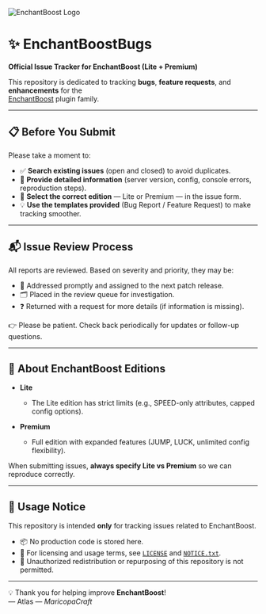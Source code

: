 ![EnchantBoost Logo](https://www.maricopacraft.com/images/EB_Cover_r2_1024x512.png) 

# ✨ EnchantBoostBugs

**Official Issue Tracker for EnchantBoost (Lite + Premium)**

This repository is dedicated to tracking **bugs**, **feature requests**, and **enhancements** for the  
[EnchantBoost](https://github.com/MaricopaCraft/EnchantBoost) plugin family.

---

## 📋 Before You Submit

Please take a moment to:

* ✅ **Search existing issues** (open and closed) to avoid duplicates.  
* 📝 **Provide detailed information** (server version, config, console errors, reproduction steps).  
* 🧩 **Select the correct edition** — Lite or Premium — in the issue form.  
* 💡 **Use the templates provided** (Bug Report / Feature Request) to make tracking smoother.  

---

## 📬 Issue Review Process

All reports are reviewed. Based on severity and priority, they may be:

* 🔧 Addressed promptly and assigned to the next patch release.  
* 🗂️ Placed in the review queue for investigation.  
* ❓ Returned with a request for more details (if information is missing).  

👉 Please be patient. Check back periodically for updates or follow-up questions.  

---

## 🔑 About EnchantBoost Editions

- **Lite**  
  - The Lite edition has strict limits (e.g., SPEED-only attributes, capped config options).
     
- **Premium**  
  - Full edition with expanded features (JUMP, LUCK, unlimited config flexibility).  

When submitting issues, **always specify Lite vs Premium** so we can reproduce correctly.  

---

## 📄 Usage Notice

This repository is intended **only** for tracking issues related to EnchantBoost.  

- 📦 No production code is stored here.  
- 📜 For licensing and usage terms, see [`LICENSE`](./LICENSE) and [`NOTICE.txt`](./NOTICE.txt).  
- 🚫 Unauthorized redistribution or repurposing of this repository is not permitted.  

---

💡 Thank you for helping improve **EnchantBoost**!  
— Atlas —
*MaricopaCraft*  
